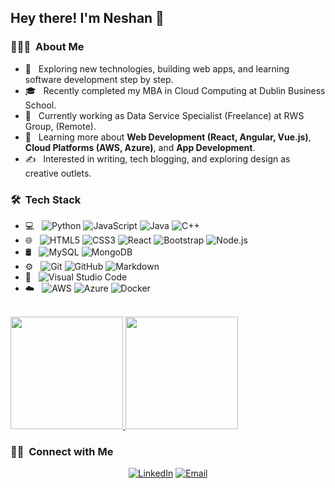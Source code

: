 <h2> Hey there! I'm Neshan 👋</h2>

<h3> 👨🏻‍💻 &nbsp;About Me </h3>

- 🤔 &nbsp; Exploring new technologies, building web apps, and learning software development step by step.  
- 🎓 &nbsp; Recently completed my MBA in Cloud Computing at Dublin Business School.  
- 💼 &nbsp; Currently working as Data Service Specialist (Freelance) at RWS Group, (Remote).  
- 🌱 &nbsp; Learning more about **Web Development (React, Angular, Vue.js)**, **Cloud Platforms (AWS, Azure)**, and **App Development**.  
- ✍️ &nbsp; Interested in writing, tech blogging, and exploring design as creative outlets.  

<h3> 🛠 &nbsp;Tech Stack</h3>

- 💻 &nbsp;
  ![Python](https://img.shields.io/badge/-Python-333333?style=flat&logo=python)
  ![JavaScript](https://img.shields.io/badge/-JavaScript-333333?style=flat&logo=javascript)
  ![Java](https://img.shields.io/badge/-Java-333333?style=flat&logo=Java&logoColor=007396)
  ![C++](https://img.shields.io/badge/-C++-333333?style=flat&logo=C%2B%2B&logoColor=00599C)
- 🌐 &nbsp;
  ![HTML5](https://img.shields.io/badge/-HTML5-333333?style=flat&logo=HTML5)
  ![CSS3](https://img.shields.io/badge/-CSS3-333333?style=flat&logo=CSS3&logoColor=1572B6)
  ![React](https://img.shields.io/badge/-React-333333?style=flat&logo=react)
  ![Bootstrap](https://img.shields.io/badge/-Bootstrap-333333?style=flat&logo=bootstrap&logoColor=563D7C)
  ![Node.js](https://img.shields.io/badge/-Node.js-333333?style=flat&logo=node.js)
- 🛢 &nbsp;
  ![MySQL](https://img.shields.io/badge/-MySQL-333333?style=flat&logo=mysql)
  ![MongoDB](https://img.shields.io/badge/-MongoDB-333333?style=flat&logo=mongodb)
- ⚙️ &nbsp;
  ![Git](https://img.shields.io/badge/-Git-333333?style=flat&logo=git)
  ![GitHub](https://img.shields.io/badge/-GitHub-333333?style=flat&logo=github)
  ![Markdown](https://img.shields.io/badge/-Markdown-333333?style=flat&logo=markdown)
- 🔧 &nbsp;
  ![Visual Studio Code](https://img.shields.io/badge/-Visual%20Studio%20Code-333333?style=flat&logo=visual-studio-code&logoColor=007ACC)
- ☁️ &nbsp;
  ![AWS](https://img.shields.io/badge/-AWS-333333?style=flat&logo=amazon-aws)
  ![Azure](https://img.shields.io/badge/-Azure-333333?style=flat&logo=microsoft-azure)
  ![Docker](https://img.shields.io/badge/-Docker-333333?style=flat&logo=docker)

<br/>

<a href="https://github.com/neshanpro">
  <img height="180em" src="https://github-readme-stats.vercel.app/api?username=neshanparvej&theme=buefy&show_icons=true" />
  <img height="180em" src="https://github-readme-stats.vercel.app/api/top-langs/?username=neshanparvej&theme=buefy&layout=compact" />
</a>

<br/>

<h3> 🤝🏻 &nbsp;Connect with Me </h3>

<p align="center">
<a href="https://www.linkedin.com/in/neshan-parvej/"><img alt="LinkedIn" src="https://img.shields.io/badge/LinkedIn-Neshan%20Parvej-blue?style=flat-square&logo=linkedin"></a>
<a href="mailto:neshanparvej@gmail.com"><img alt="Email" src="https://img.shields.io/badge/Email-neshanparvej@gmail.com-blue?style=flat-square&logo=gmail"></a>
</p>
